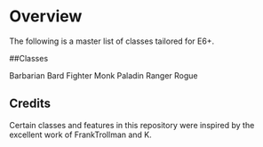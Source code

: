 # Overview

The following is a master list of classes tailored for E6+. 

##Classes

Barbarian
Bard
Fighter
Monk
Paladin
Ranger
Rogue

## Credits

Certain classes and features in this repository were inspired by the excellent work of FrankTrollman and K.